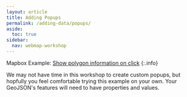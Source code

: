 ```yaml
---
layout: article
title: Adding Popups
permalink: /adding-data/popups/
aside:
  toc: true
sidebar:
  nav: webmap-workshop
---
```


Mapbox Example: [Show polygon information on click](https://docs.mapbox.com/mapbox-gl-js/example/polygon-popup-on-click/)
{:.info}

We may not have time in this workshop to create custom popups, but hopfully you feel comfortable trying this example on your own. Your GeoJSON's features will need to have properties and values.
